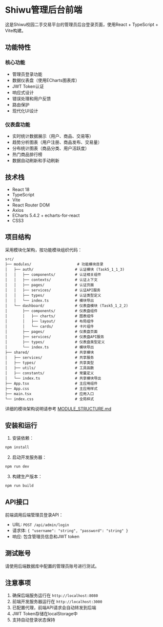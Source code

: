 # Shiwu管理后台前端

这是Shiwu校园二手交易平台的管理员后台登录页面，使用React + TypeScript + Vite构建。

## 功能特性

### 核心功能
- 管理员登录功能
- 数据仪表盘（使用ECharts图表库）
- JWT Token认证
- 响应式设计
- 错误处理和用户反馈
- 路由保护
- 现代化UI设计

### 仪表盘功能
- 实时统计数据展示（用户、商品、交易等）
- 趋势分析图表（用户注册、商品发布、交易量）
- 分布统计图表（商品分类、用户活跃度）
- 热门商品排行榜
- 数据自动刷新和手动刷新

## 技术栈

- React 18
- TypeScript
- Vite
- React Router DOM
- Axios
- ECharts 5.4.2 + echarts-for-react
- CSS3

## 项目结构

采用模块化架构，按功能模块组织代码：

```
src/
├── modules/                     # 功能模块目录
│   ├── auth/                   # 认证模块 (Task5_1_1_3)
│   │   ├── components/         # 认证相关组件
│   │   ├── contexts/           # 认证上下文
│   │   ├── pages/              # 认证页面
│   │   ├── services/           # 认证API服务
│   │   ├── types/              # 认证类型定义
│   │   └── index.ts            # 模块导出
│   └── dashboard/              # 仪表盘模块 (Task5_1_2_2)
│       ├── components/         # 仪表盘组件
│       │   ├── charts/         # 图表组件
│       │   ├── layout/         # 布局组件
│       │   └── cards/          # 卡片组件
│       ├── pages/              # 仪表盘页面
│       ├── services/           # 仪表盘API服务
│       ├── types/              # 仪表盘类型定义
│       └── index.ts            # 模块导出
├── shared/                     # 共享模块
│   ├── services/               # 共享服务
│   ├── types/                  # 共享类型
│   ├── utils/                  # 工具函数
│   ├── constants/              # 常量定义
│   └── index.ts                # 共享模块导出
├── App.tsx                     # 主应用组件
├── App.css                     # 主应用样式
├── main.tsx                    # 应用入口
└── index.css                   # 全局样式
```

详细的模块架构说明请参考 [MODULE_STRUCTURE.md](./MODULE_STRUCTURE.md)

## 安装和运行

1. 安装依赖：
```bash
npm install
```

2. 启动开发服务器：
```bash
npm run dev
```

3. 构建生产版本：
```bash
npm run build
```

## API接口

前端调用后端管理员登录API：
- URL: `POST /api/admin/login`
- 请求体: `{ "username": "string", "password": "string" }`
- 响应: 包含管理员信息和JWT token

## 测试账号

请使用后端数据库中配置的管理员账号进行测试。

## 注意事项

1. 确保后端服务运行在 `http://localhost:8080`
2. 前端开发服务器运行在 `http://localhost:3000`
3. 已配置代理，前端API请求会自动转发到后端
4. JWT Token存储在localStorage中
5. 支持自动登录状态保持
